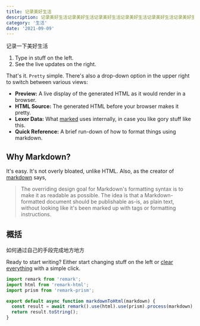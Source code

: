 ```yaml
---
title: 记录美好生活
description: 记录美好生活记录美好生活记录美好生活记录美好生活记录美好生活记录美好生活记录美好生活记录美好生活记录美好生活记录美好生活记录美好生活
category: '生活'
date: '2021-09-09'
---
```


记录一下美好生活

1. Type in stuff on the left.
2. See the live updates on the right.

That's it. `Pretty` simple. There's also a drop-down option in the upper right to switch between various views:

- **Preview:** A live display of the generated HTML as it would render in a browser.
- **HTML Source:** The generated HTML before your browser makes it pretty.
- **Lexer Data:** What [marked] uses internally, in case you like gory stuff like this.
- **Quick Reference:** A brief run-down of how to format things using markdown.

## Why Markdown?

It's easy. It's not overly bloated, unlike HTML. Also, as the creator of [markdown] says,

> The overriding design goal for Markdown's
> formatting syntax is to make it as readable
> as possible. The idea is that a
> Markdown-formatted document should be
> publishable as-is, as plain text, without
> looking like it's been marked up with tags
> or formatting instructions.

## 概括

如何通过自己的手段完成地方地方

Ready to start writing? Either start changing stuff on the left or
[clear everything](/demo/?text=) with a simple click.

[marked]: https://github.com/markedjs/marked/
[markdown]: http://daringfireball.net/projects/markdown/

```js
import remark from 'remark';
import html from 'remark-html';
import prism from 'remark-prism';

export default async function markdownToHtml(markdown) {
  const result = await remark().use(html).use(prism).process(markdown);
  return result.toString();
}
```
